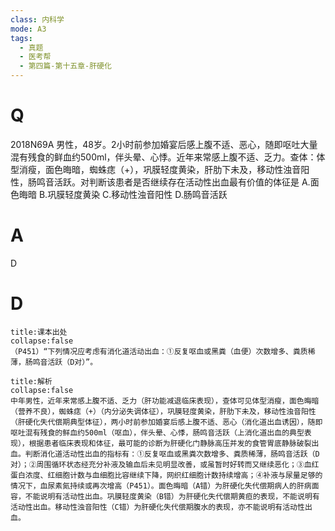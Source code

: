 ```yaml
---
class: 内科学
mode: A3
tags:
  - 真题
  - 医考帮
  - 第四篇-第十五章-肝硬化
---
```


# Q
2018N69A 男性，48岁。2小时前参加婚宴后感上腹不适、恶心，随即呕吐大量混有残食的鲜血约500ml，伴头晕、心悸。近年来常感上腹不适、乏力。查体：体型消瘦，面色晦暗，蜘蛛痣（+），巩膜轻度黄染，肝肋下未及，移动性浊音阳性，肠鸣音活跃。对判断该患者是否继续存在活动性出血最有价值的体征是
A.面色晦暗
B.巩膜轻度黄染
C.移动性浊音阳性
D.肠鸣音活跃

# A
D
# D
```ad-note
title:课本出处
collapse:false
（P451）“下列情况应考虑有消化道活动出血：①反复呕血或黑粪（血便）次数增多、粪质稀薄，肠鸣音活跃（D对）”。
```

```ad-summary
title:解析
collapse:false
中年男性，近年来常感上腹不适、乏力（肝功能减退临床表现），查体可见体型消瘦，面色晦暗（营养不良），蜘蛛痣（+）（内分泌失调体征），巩膜轻度黄染，肝肋下未及，移动性浊音阳性（肝硬化失代偿期典型体征），两小时前参加婚宴后感上腹不适、恶心（消化道出血诱因），随即呕吐混有残食的鲜血约500ml（呕血），伴头晕、心悸，肠鸣音活跃（上消化道出血的典型表现），根据患者临床表现和体征，最可能的诊断为肝硬化门静脉高压并发的食管胃底静脉破裂出血。判断消化道活动性出血的指标有：①反复呕血或黑粪次数增多、粪质稀薄，肠鸣音活跃（D对）；②周围循环状态经充分补液及输血后未见明显改善，或虽暂时好转而又继续恶化；③血红蛋白浓度、红细胞计数与血细胞比容继续下降，网织红细胞计数持续增高；④补液与尿量足够的情况下，血尿素氮持续或再次增高（P451）。面色晦暗（A错）为肝硬化失代偿期病人的肝病面容，不能说明有活动性出血。巩膜轻度黄染（B错）为肝硬化失代偿期黄疸的表现，不能说明有活动性出血。移动性浊音阳性（C错）为肝硬化失代偿期腹水的表现，亦不能说明有活动性出血。
```

